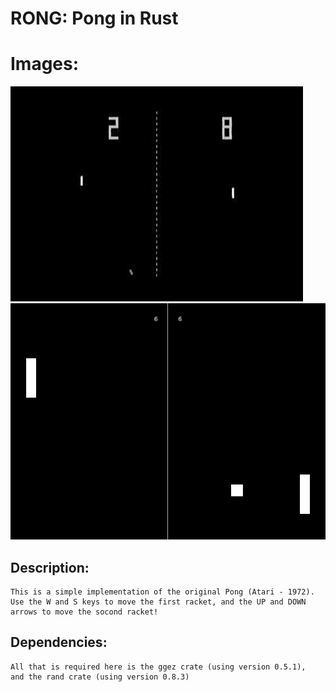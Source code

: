 # RONG: Pong in Rust

# Images:
![Original Pong (Atari - 1972)](images/PongOriginal.png)
![Pong Remake (Nikolay Hadzhiev - 2021)](https://github.com/3rd-Party-Guy/pong/blob/master/images/PongRemake.png)

## Description:

    This is a simple implementation of the original Pong (Atari - 1972).
    Use the W and S keys to move the first racket, and the UP and DOWN arrows to move the socond racket!

## Dependencies:
    All that is required here is the ggez crate (using version 0.5.1),
    and the rand crate (using version 0.8.3)
